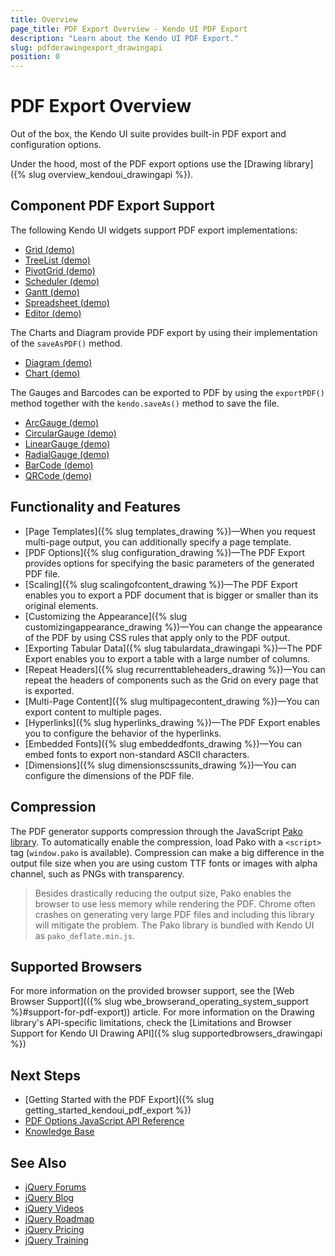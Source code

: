 ```yaml
---
title: Overview
page_title: PDF Export Overview - Kendo UI PDF Export
description: "Learn about the Kendo UI PDF Export."
slug: pdfderawingexport_drawingapi
position: 0
---
```


# PDF Export Overview

Out of the box, the Kendo UI suite provides built-in PDF export and configuration options.

Under the hood, most of the PDF export options use the [Drawing library]({% slug overview_kendoui_drawingapi %}).

## Component PDF Export Support

The following Kendo UI widgets support PDF export implementations:
* [Grid (demo)](https://demos.telerik.com/kendo-ui/grid/pdf-export)
* [TreeList (demo)](https://demos.telerik.com/kendo-ui/treelist/pdf-export)
* [PivotGrid (demo)](https://demos.telerik.com/kendo-ui/pivotgrid/pdf-export)
* [Scheduler (demo)](https://demos.telerik.com/kendo-ui/scheduler/pdf-export)
* [Gantt (demo)](https://demos.telerik.com/kendo-ui/gantt/pdf-export)
* [Spreadsheet (demo)](https://demos.telerik.com/kendo-ui/spreadsheet/index)
* [Editor (demo)](https://demos.telerik.com/kendo-ui/editor/pdf-export)

The Charts and Diagram provide PDF export by using their implementation of the `saveAsPDF()` method.
* [Diagram (demo)](https://demos.telerik.com/kendo-ui/diagram/pdf-export)
* [Chart (demo)](https://demos.telerik.com/kendo-ui/chart-api/pdf-export)

The Gauges and Barcodes can be exported to PDF by using the `exportPDF()` method together with the `kendo.saveAs()` method to save the file.
* [ArcGauge (demo)](https://demos.telerik.com/kendo-ui/arc-gauge/export)
* [CircularGauge (demo)](https://demos.telerik.com/kendo-ui/circular-gauge/export)
* [LinearGauge (demo)](https://demos.telerik.com/kendo-ui/linear-gauge/export)
* [RadialGauge (demo)](https://demos.telerik.com/kendo-ui/radial-gauge/export)
* [BarCode (demo)](/api/javascript/dataviz/ui/barcode/methods/exportpdf)
* [QRCode (demo)](/api/javascript/dataviz/ui/qrcode/methods/exportpdf)

## Functionality and Features

* [Page Templates]({% slug templates_drawing %})&mdash;When you request multi-page output, you can additionally specify a page template.
* [PDF Options]({% slug configuration_drawing %})&mdash;The PDF Export provides options for specifying the basic parameters of the generated PDF file.
* [Scaling]({% slug scalingofcontent_drawing %})&mdash;The PDF Export enables you to export a PDF document that is bigger or smaller than its original elements.
* [Customizing the Appearance]({% slug customizingappearance_drawing %})&mdash;You can change the appearance of the PDF by using CSS rules that apply only to the PDF output.
* [Exporting Tabular Data]({% slug tabulardata_drawingapi %})&mdash;The PDF Export enables you to export a table with a large number of columns.
* [Repeat Headers]({% slug recurrenttableheaders_drawing %})&mdash;You can repeat the headers of components such as the Grid on every page that is exported.
* [Multi-Page Content]({% slug multipagecontent_drawing %})&mdash;You can export content to multiple pages.
* [Hyperlinks]({% slug hyperlinks_drawing %})&mdash;The PDF Export enables you to configure the behavior of the hyperlinks.
* [Embedded Fonts]({% slug embeddedfonts_drawing %})&mdash;You can embed fonts to export non-standard ASCII characters.
* [Dimensions]({% slug dimensionscssunits_drawing %})&mdash;You can configure the dimensions of the PDF file.

## Compression

The PDF generator supports compression through the JavaScript [Pako library](https://github.com/nodeca/pako). To automatically enable the compression, load Pako with a `<script>` tag (`window.pako` is available). Compression can make a big difference in the output file size when you are using custom TTF fonts or images with alpha channel, such as PNGs with transparency.

> Besides drastically reducing the output size, Pako enables the browser to use less memory while rendering the PDF. Chrome often crashes on generating very large PDF files and including this library will mitigate the problem. The Pako library is bundled with Kendo UI as `pako_deflate.min.js`.

## Supported Browsers

For more information on the provided browser support, see the [Web Browser Support](({% slug wbe_browserand_operating_system_support %}#support-for-pdf-export)) article. For more information on the Drawing library's API-specific limitations, check the [Limitations and Browser Support for Kendo UI Drawing API]({% slug supportedbrowsers_drawingapi %})

## Next Steps 

* [Getting Started with the PDF Export]({% slug getting_started_kendoui_pdf_export %})
* [PDF Options JavaScript API Reference](/api/javascript/drawing/pdfoptions)
* [Knowledge Base](https://docs.telerik.com/kendo-ui/knowledge-base)

## See Also

* [jQuery Forums](https://www.telerik.com/forums/kendo-ui)
* [jQuery Blog](https://www.telerik.com/blogs/tag/jquery)
* [jQuery Videos](https://www.telerik.com/videos/kendo-jquery-ui)
* [jQuery Roadmap](https://www.telerik.com/support/whats-new/kendo-ui/roadmap)
* [jQuery Pricing](https://www.telerik.com/purchase/kendo-ui)
* [jQuery Training](https://learn.telerik.com/learn/course/external/view/elearning/30/kendo-ui-for-jquery-with-javascript)